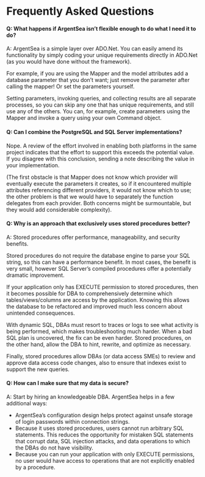 ﻿# Frequently Asked Questions

#### Q: What happens if ArgentSea isn’t flexible enough to do what I need it to do?

A: ArgentSea is a simple layer over ADO.Net. You can easily amend its functionality by simply coding your unique requirements directly in ADO.Net (as you would have done without the framework).

For example, if you are using the Mapper and the model attributes add a database parameter that you don’t want; just remove the parameter after calling the mapper! Or set the parameters yourself.

Setting parameters, invoking queries, and collecting results are all separate processes, so you can skip any one that has unique requirements, and still use any of the others. You can, for example, create parameters using the Mapper and invoke a query using your own Command object.

#### Q: Can I combine the PostgreSQL and SQL Server implementations?

Nope. A review of the effort involved in enabling both platforms in the same project indicates that the effort to support this exceeds the potential value. If you disagree with this conclusion, sending a note describing the value in your implementation.

(The first obstacle is that Mapper does not know which provider will eventually execute the parameters it creates, so if it encountered multiple attributes referencing different providers, it would not know which to use; the other problem is that we would have to separately the function delegates from each provider. Both concerns might be surmountable, but they would add considerable complexity).

#### Q: Why is an approach that exclusively uses stored procedures better?

A: Stored procedures offer performance, manageability, and security benefits.

Stored procedures do not require the database engine to parse your SQL string, so this can have a performance benefit. In most cases, the benefit is very small, however SQL
Server’s compiled procedures offer a potentially dramatic improvement.

If your application only has EXECUTE permission to stored procedures, then it becomes possible for DBA to comprehensively determine which tables/views/columns are access by the
application. Knowing this allows the database to be refactored and improved much less concern about unintended consequences.

With dynamic SQL, DBAs must resort to traces or logs to see what activity is being performed, which makes troubleshooting much harder. When a bad SQL plan is uncovered, the fix can be even harder. Stored procedures, on the other hand, allow the DBA to hint, rewrite, and optimize as necessary.

Finally, stored procedures allow DBAs (or data access SMEs) to review and approve 
data access code changes, also to ensure that indexes exist to support the new queries.

#### Q: How can I make sure that my data is secure?

A: Start by hiring an knowledgeable DBA. ArgentSea helps in a few additional ways:

* ArgentSea’s configuration design helps protect against unsafe storage of login passwords within connection strings.
* Because it uses stored procedures, users cannot run arbitrary SQL statements. This reduces the opportunity for mistaken SQL statements that corrupt data, SQL injection attacks, and data operations to which the DBAs do not have visibility.
* Because you can run your application with only EXECUTE permissions, no user would have access  to operations that are not explicitly enabled by a procedure.
